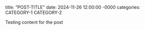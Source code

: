 title: "POST-TITLE"
date: 2024-11-26 12:00:00 -0000
categories: CATEGORY-1 CATEGORY-2

Testing content for the post
